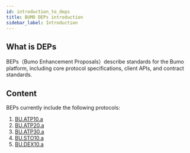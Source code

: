 ```yaml
---
id: introduction_to_deps
title: BUMO DEPs introduction
sidebar_label: Introduction
---
```



## What is DEPs

BEPs（Bumo Enhancement Proposals）describe standards for the Bumo platform, including core protocol specifications, client APIs, and contract standards.

## Content

BEPs currently include the following protocols:
1. [BU.ATP10.a](atp_10)
1. [BU.ATP20.a](atp_20)
1. [BU.ATP30.a](atp_30)
1. [BU.STO10.a](sto_10)
1. [BU.DEX10.a](dex-10)